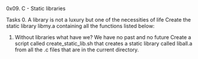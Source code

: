 0x09. C - Static libraries

Tasks
0. A library is not a luxury but one of the necessities of life
Create the static library libmy.a containing all the functions listed below:
1. Without libraries what have we? We have no past and no future
Create a script called create_static_lib.sh that creates a static library called liball.a from all the .c files that are in the current directory.

